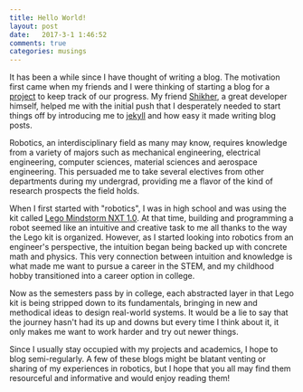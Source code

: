 ```yaml
---
title: Hello World!
layout: post
date:   2017-3-1 1:46:52
comments: true
categories: musings
---
```


It has been a while since I have thought of writing a blog. The motivation first came when my friends and I were thinking of starting a blog for a [project](http://auviitk.com) to keep track of our progress. My friend [Shikher](http://shikherverma.com), a great developer himself, helped me with the initial push that I desperately needed to start things off by introducing me to [jekyll](https://jekyllrb.com/) and how easy it made writing blog posts.

Robotics, an interdisciplinary field as many may know, requires knowledge from a variety of majors such as mechanical engineering, electrical engineering, computer sciences, material sciences and aerospace engineering. This persuaded me to take several electives from other departments during my undergrad, providing me a flavor of the kind of research prospects the field holds.

When I first started with "robotics", I was in high school and was using the kit called [Lego Mindstorm NXT 1.0](https://www.lego.com/en-us/mindstorms). At that time, building and programming a robot seemed like an intuitive and creative task to me all thanks to the way the Lego kit is organized. However, as I started looking into robotics from an engineer's perspective, the intuition began being backed up with concrete math and physics. This very connection between intuition and knowledge is what made me want to pursue a career in the STEM, and my childhood hobby transitioned into a career option in college.

Now as the semesters pass by in college, each abstracted layer in that Lego kit is being stripped down to its fundamentals, bringing in new and methodical ideas to design real-world systems. It would be a lie to say that the journey hasn't had its up and downs but every time I think about it, it only makes me want to work harder and try out newer things.

Since I usually stay occupied with my projects and academics, I hope to blog semi-regularly. A few of these blogs might be blatant venting or sharing of my experiences in robotics, but I hope that you all may find them resourceful and informative and would enjoy reading them!
